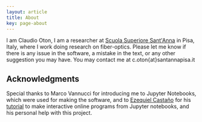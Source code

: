 ```yaml
---
layout: article
title: About
key: page-about
---
```



I am Claudio Oton, I am a researcher at [Scuola Superiore Sant'Anna](https://www.santannapisa.it) in Pisa, Italy, where I work doing research on fiber-optics. Please let me know if there is any issue in the software, a mistake in the text, or any other suggestion you may have. You may contact me at c.oton{at}santannapisa.it


## Acknowledgments

Special thanks to Marco Vannucci for introducing me to Jupyter Notebooks, which were used for making the software, and to [Ezequiel Castaño](https://elc.github.io/) for his [tutorial](https://elc.github.io/posts/embed-interactive-notebooks/) to make interactive online programs from Jupyter notebooks, and his personal help with this project.
